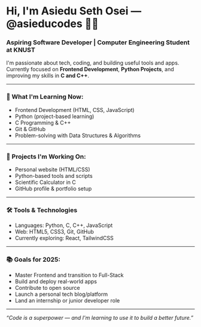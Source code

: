 # Hi, I'm Asiedu Seth Osei — @asieducodes 👨‍💻

### Aspiring Software Developer | Computer Engineering Student at KNUST

I'm passionate about tech, coding, and building useful tools and apps.  
Currently focused on **Frontend Development**, **Python Projects**, and improving my skills in **C and C++**.

---

### 🧠 What I'm Learning Now:
- Frontend Development (HTML, CSS, JavaScript)
- Python (project-based learning)
- C Programming & C++
- Git & GitHub
- Problem-solving with Data Structures & Algorithms

---

### 🚀 Projects I'm Working On:
- Personal website (HTML/CSS)
- Python-based tools and scripts
- Scientific Calculator in C
- GitHub profile & portfolio setup

---

### 🛠️ Tools & Technologies
- Languages: Python, C, C++, JavaScript
- Web: HTML5, CSS3, Git, GitHub
- Currently exploring: React, TailwindCSS

---

### 📚 Goals for 2025:
- Master Frontend and transition to Full-Stack
- Build and deploy real-world apps
- Contribute to open source
- Launch a personal tech blog/platform
- Land an internship or junior developer role

---



*“Code is a superpower — and I'm learning to use it to build a better future.”*
